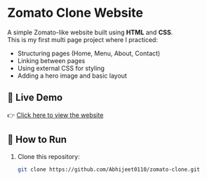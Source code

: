 # Zomato Clone Website

A simple Zomato-like website built using **HTML** and **CSS**.  
This is my first multi page project where I practiced:  

- Structuring pages (Home, Menu, About, Contact)  
- Linking between pages  
- Using external CSS for styling  
- Adding a hero image and basic layout  

## 🚀 Live Demo
👉 [Click here to view the website](https://abhijeet0110.github.io/Zomato-Clone/)

## 📂 How to Run
1. Clone this repository:
   ```bash
   git clone https://github.com/Abhijeet0110/zomato-clone.git